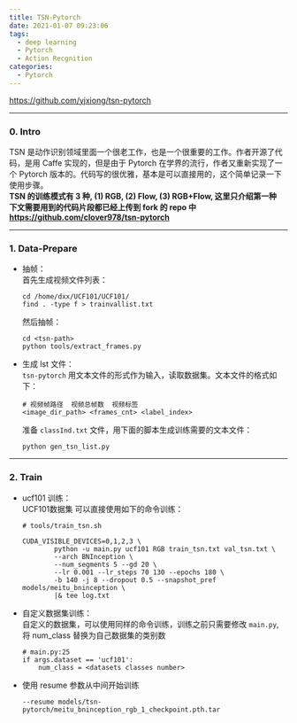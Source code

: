 ```yaml
---
title: TSN-Pytorch
date: 2021-01-07 09:23:06
tags:
  - deep learning
  - Pytorch
  - Action Recgnition
categories:
  - Pytorch
---
```


<https://github.com/yjxiong/tsn-pytorch>

---
### 0. Intro
TSN 是动作识别领域里面一个很老工作，也是一个很重要的工作。作者开源了代码，是用 Caffe 实现的，但是由于 Pytorch 在学界的流行，作者又重新实现了一个 Pytorch 版本的。代码写的很优雅，基本是可以直接用的，这个简单记录一下使用步骤。  
**TSN 的训练模式有 3 种, (1) RGB, (2) Flow, (3) RGB+Flow, 这里只介绍第一种**  
**下文需要用到的代码片段都已经上传到 fork 的 repo 中 <https://github.com/clover978/tsn-pytorch>**

<!-- more -->

---
### 1. Data-Prepare
  - 抽帧：  
    首先生成视频文件列表：  
    ```
    cd /home/dxx/UCF101/UCF101/
    find . -type f > trainvallist.txt
    ```
    然后抽帧：
    ```
    cd <tsn-path>
    python tools/extract_frames.py
    ```
  - 生成 lst 文件：  
    `tsn-pytorch` 用文本文件的形式作为输入，读取数据集。文本文件的格式如下：
    ```text
    # 视频帧路径  视频总帧数  视频标签
    <image_dir_path> <frames_cnt> <label_index>
    ```
    准备 `classInd.txt` 文件，用下面的脚本生成训练需要的文本文件：
    ```
    python gen_tsn_list.py
    ```
    
---
### 2. Train
  - ucf101 训练：  
    UCF101数据集 可以直接使用如下的命令训练：  
    ```
    # tools/train_tsn.sh
    
    CUDA_VISIBLE_DEVICES=0,1,2,3 \
            python -u main.py ucf101 RGB train_tsn.txt val_tsn.txt \
            --arch BNInception \
            --num_segments 5 --gd 20 \
            --lr 0.001 --lr_steps 70 130 --epochs 180 \
            -b 140 -j 8 --dropout 0.5 --snapshot_pref models/meitu_bninception \
            |& tee log.txt
    ```
  - 自定义数据集训练：  
    自定义的数据集，可以使用同样的命令训练，训练之前只需要修改 `main.py`, 将 num_class 替换为自己数据集的类别数
    ```
    # main.py:25
    if args.dataset == 'ucf101':
        num_class = <datasets classes number>
    ```
  - 使用 resume 参数从中间开始训练
    ```
    --resume models/tsn-pytorch/meitu_bninception_rgb_1_checkpoint.pth.tar
    ```
